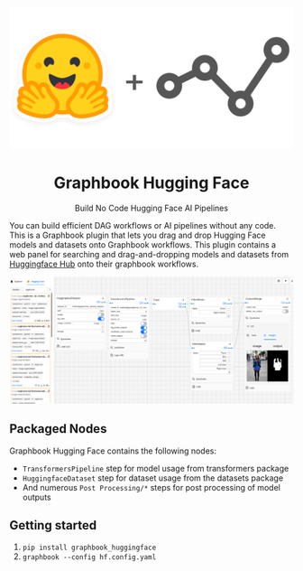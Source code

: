 <p align="center">
  <a href="https://graphbook.ai">
    <img src="assets/graphbook-hf-banner.png" alt="Logo" width=512>
  </a>

  <h1 align="center">Graphbook Hugging Face</h1>

  <p align="center">
    Build No Code Hugging Face AI Pipelines
  </p>
</p>

You can build efficient DAG workflows or AI pipelines without any code. This is a Graphbook plugin that lets you drag and drop Hugging Face models and datasets onto Graphbook workflows. This plugin contains a web panel for searching and drag-and-dropping models and datasets from [Huggingface Hub](https://huggingface.co/) onto their graphbook workflows.

<img src="assets/example-hf-pipeline.png" alt="Example Pipeline with Hugging Face" with=1024>

## Packaged Nodes

Graphbook Hugging Face contains the following nodes:

* `TransformersPipeline` step for model usage from transformers package
* `HuggingfaceDataset` step for dataset usage from the datasets package
* And numerous `Post Processing/*` steps for post processing of model outputs

## Getting started
1. `pip install graphbook_huggingface`
1. `graphbook --config hf.config.yaml`


